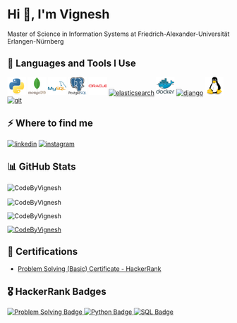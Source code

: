 <h1>Hi 👋, I'm Vignesh </h1>
<p>Master of Science in Information Systems at Friedrich-Alexander-Universität Erlangen-Nürnberg</p>

<h2>🚀 Languages and Tools I Use</h2>
<p>
<a target="_blank" href="https://raw.githubusercontent.com/devicons/devicon/master/icons/python/python-original.svg" style="display: inline-block;"><img src="https://raw.githubusercontent.com/devicons/devicon/master/icons/python/python-original.svg" alt="python" width="42" height="42" /></a>
<a target="_blank" href="https://raw.githubusercontent.com/devicons/devicon/master/icons/mongodb/mongodb-original-wordmark.svg" style="display: inline-block;"><img src="https://raw.githubusercontent.com/devicons/devicon/master/icons/mongodb/mongodb-original-wordmark.svg" alt="mongodb" width="42" height="42" /></a>
<a target="_blank" href="https://raw.githubusercontent.com/devicons/devicon/master/icons/mysql/mysql-original-wordmark.svg" style="display: inline-block;"><img src="https://raw.githubusercontent.com/devicons/devicon/master/icons/mysql/mysql-original-wordmark.svg" alt="mysql" width="42" height="42" /></a>
<a target="_blank" href="https://raw.githubusercontent.com/devicons/devicon/master/icons/postgresql/postgresql-original-wordmark.svg" style="display: inline-block;"><img src="https://raw.githubusercontent.com/devicons/devicon/master/icons/postgresql/postgresql-original-wordmark.svg" alt="postgresql" width="42" height="42" /></a>
<a target="_blank" href="https://raw.githubusercontent.com/devicons/devicon/master/icons/oracle/oracle-original.svg" style="display: inline-block;"><img src="https://raw.githubusercontent.com/devicons/devicon/master/icons/oracle/oracle-original.svg" alt="oracle" width="42" height="42" /></a>
<a target="_blank" href="https://www.vectorlogo.zone/logos/elastic/elastic-icon.svg" style="display: inline-block;"><img src="https://www.vectorlogo.zone/logos/elastic/elastic-icon.svg" alt="elasticsearch" width="42" height="42" /></a>
<a target="_blank" href="https://raw.githubusercontent.com/devicons/devicon/master/icons/docker/docker-original-wordmark.svg" style="display: inline-block;"><img src="https://raw.githubusercontent.com/devicons/devicon/master/icons/docker/docker-original-wordmark.svg" alt="docker" width="42" height="42" /></a>
<a target="_blank" href="https://cdn.worldvectorlogo.com/logos/django.svg" style="display: inline-block;"><img src="https://cdn.worldvectorlogo.com/logos/django.svg" alt="django" width="42" height="42" /></a>
<a target="_blank" href="https://raw.githubusercontent.com/devicons/devicon/master/icons/linux/linux-original.svg" style="display: inline-block;"><img src="https://raw.githubusercontent.com/devicons/devicon/master/icons/linux/linux-original.svg" alt="linux" width="42" height="42" /></a>
<a target="_blank" href="https://www.vectorlogo.zone/logos/git-scm/git-scm-icon.svg" style="display: inline-block;"><img src="https://www.vectorlogo.zone/logos/git-scm/git-scm-icon.svg" alt="git" width="42" height="42" /></a>
</p>

<h2>⚡️ Where to find me</h2>
<p>
<a target="_blank" href="https://www.linkedin.com/in/svigneshkumarlkdin" style="display: inline-block;"><img src="https://img.shields.io/badge/linkedin-logo?style=for-the-badge&logo=linkedin&logoColor=white&color=%230a77b6" alt="linkedin" /></a>
<a target="_blank" href="https://www.instagram.com/_______v________k" style="display: inline-block;"><img src="https://img.shields.io/badge/instagram-logo?style=for-the-badge&logo=instagram&logoColor=white&color=%23F35369" alt="instagram" /></a>
</p>

<h2>📊 GitHub Stats</h2>
<p>
<img align="center" src="https://github-readme-stats.vercel.app/api?username=CodeByVignesh&show_icons=true&locale=en" alt="CodeByVignesh" />
</p>
<p>
<img align="center" src="https://github-readme-streak-stats.herokuapp.com/?user=CodeByVignesh&" alt="CodeByVignesh" />
</p>
<p>
<img src="https://github-readme-stats.vercel.app/api/top-langs?username=CodeByVignesh&show_icons=true&locale=en&layout=compact" alt="CodeByVignesh" />
</p>
<p>
<a href="https://github.com/ryo-ma/github-profile-trophy"><img src="https://github-profile-trophy.vercel.app/?username=CodeByVignesh" alt="CodeByVignesh" /></a>
</p>

<h2>🏅 Certifications</h2>
<ul>
  <li><a href="https://www.hackerrank.com/certificates/iframe/1440bf0be03c" target="_blank">Problem Solving (Basic) Certificate - HackerRank</a></li>
</ul>

<h2>🎖️ HackerRank Badges</h2>
<p>
  <a href="https://www.hackerrank.com/certificates/iframe/1440bf0be03c" target="_blank">
    <img src="https://img.shields.io/badge/HackerRank-Problem_Solving-2EC866?style=for-the-badge&logo=hackerrank&logoColor=white" alt="Problem Solving Badge" />
  </a>
  <a href="https://www.hackerrank.com/profile/vk_17p151" target="_blank">
    <img src="https://img.shields.io/badge/HackerRank-Python-2EC866?style=for-the-badge&logo=hackerrank&logoColor=white" alt="Python Badge" />
  </a>
  <a href="https://www.hackerrank.com/profile/vk_17p151" target="_blank">
    <img src="https://img.shields.io/badge/HackerRank-SQL-2EC866?style=for-the-badge&logo=hackerrank&logoColor=white" alt="SQL Badge" />
  </a>
</p>
